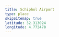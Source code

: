 ```yaml
---
title: Schiphol Airport
type: place
skipSitemap: true
latitude: 52.313024
longitude: 4.772478
---
```

